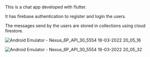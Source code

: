 This is a chat app developed with flutter.

It has firebase authentication to register and login the users.

The messages send by the users are stored in collections using cloud firestore.

![Android Emulator - Nexus_6P_API_30_5554 16-03-2022 20_05_16](https://user-images.githubusercontent.com/62636876/162429827-3a5b35dc-4bb9-4b28-b204-438ee45c26a2.png)

![Android Emulator - Nexus_6P_API_30_5554 16-03-2022 20_05_32](https://user-images.githubusercontent.com/62636876/162429864-7322dbde-7e83-4ab6-833d-431c21214d4b.png)
